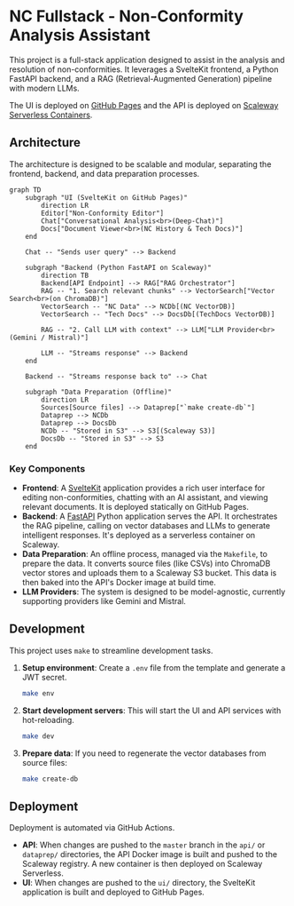 # NC Fullstack - Non-Conformity Analysis Assistant

This project is a full-stack application designed to assist in the analysis and resolution of non-conformities. It leverages a SvelteKit frontend, a Python FastAPI backend, and a RAG (Retrieval-Augmented Generation) pipeline with modern LLMs.

The UI is deployed on [GitHub Pages](https://antoinefa.github.io/nc-fullstack/) and the API is deployed on [Scaleway Serverless Containers](https://nc-api.genai-cgi.com).

## Architecture

The architecture is designed to be scalable and modular, separating the frontend, backend, and data preparation processes.

```mermaid
graph TD
    subgraph "UI (SvelteKit on GitHub Pages)"
        direction LR
        Editor["Non-Conformity Editor"]
        Chat["Conversational Analysis<br>(Deep-Chat)"]
        Docs["Document Viewer<br>(NC History & Tech Docs)"]
    end

    Chat -- "Sends user query" --> Backend

    subgraph "Backend (Python FastAPI on Scaleway)"
        direction TB
        Backend[API Endpoint] --> RAG["RAG Orchestrator"]
        RAG -- "1. Search relevant chunks" --> VectorSearch["Vector Search<br>(on ChromaDB)"]
        VectorSearch -- "NC Data" --> NCDb[(NC VectorDB)]
        VectorSearch -- "Tech Docs" --> DocsDb[(TechDocs VectorDB)]

        RAG -- "2. Call LLM with context" --> LLM["LLM Provider<br>(Gemini / Mistral)"]

        LLM -- "Streams response" --> Backend
    end

    Backend -- "Streams response back to" --> Chat

    subgraph "Data Preparation (Offline)"
        direction LR
        Sources[Source files] --> Dataprep["`make create-db`"]
        Dataprep --> NCDb
        Dataprep --> DocsDb
        NCDb -- "Stored in S3" --> S3[(Scaleway S3)]
        DocsDb -- "Stored in S3" --> S3
    end
```

### Key Components

-   **Frontend**: A [SvelteKit](https://kit.svelte.dev/) application provides a rich user interface for editing non-conformities, chatting with an AI assistant, and viewing relevant documents. It is deployed statically on GitHub Pages.
-   **Backend**: A [FastAPI](https://fastapi.tiangolo.com/) Python application serves the API. It orchestrates the RAG pipeline, calling on vector databases and LLMs to generate intelligent responses. It's deployed as a serverless container on Scaleway.
-   **Data Preparation**: An offline process, managed via the `Makefile`, to prepare the data. It converts source files (like CSVs) into ChromaDB vector stores and uploads them to a Scaleway S3 bucket. This data is then baked into the API's Docker image at build time.
-   **LLM Providers**: The system is designed to be model-agnostic, currently supporting providers like Gemini and Mistral.

## Development

This project uses `make` to streamline development tasks.

1.  **Setup environment**:
    Create a `.env` file from the template and generate a JWT secret.
    ```bash
    make env
    ```

2.  **Start development servers**:
    This will start the UI and API services with hot-reloading.
    ```bash
    make dev
    ```

3.  **Prepare data**:
    If you need to regenerate the vector databases from source files:
    ```bash
    make create-db
    ```

## Deployment

Deployment is automated via GitHub Actions.

-   **API**: When changes are pushed to the `master` branch in the `api/` or `dataprep/` directories, the API Docker image is built and pushed to the Scaleway registry. A new container is then deployed on Scaleway Serverless.
-   **UI**: When changes are pushed to the `ui/` directory, the SvelteKit application is built and deployed to GitHub Pages.
